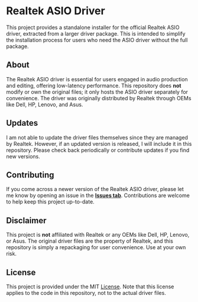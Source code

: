 # Realtek ASIO Driver

This project provides a standalone installer for the official Realtek ASIO driver, extracted from a larger driver package. This is intended to simplify the installation process for users who need the ASIO driver without the full package.

## About

The Realtek ASIO driver is essential for users engaged in audio production and editing, offering low-latency performance. This repository does **not** modify or own the original files; it only hosts the ASIO driver separately for convenience. The driver was originally distributed by Realtek through OEMs like Dell, HP, Lenovo, and Asus.

## Updates

I am not able to update the driver files themselves since they are managed by Realtek. However, if an updated version is released, I will include it in this repository. Please check back periodically or contribute updates if you find new versions.

## Contributing

If you come across a newer version of the Realtek ASIO driver, please let me know by opening an issue in the **[Issues tab](https://github.com/samuelcaldas/Realtek-ASIO-Driver/issues)**. Contributions are welcome to help keep this project up-to-date.

## Disclaimer

This project is **not** affiliated with Realtek or any OEMs like Dell, HP, Lenovo, or Asus. The original driver files are the property of Realtek, and this repository is simply a repackaging for user convenience. Use at your own risk.

## License

This project is provided under the MIT [License](LICENSE). Note that this license applies to the code in this repository, not to the actual driver files.
